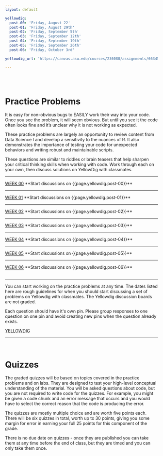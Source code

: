 ```yaml
---
layout: default

yellowdig: 
  post-00: 'Friday, August 22'
  post-01: 'Friday, August 29th' 
  post-02: 'Friday, September 5th' 
  post-03: 'Friday, September 12th' 
  post-04: 'Friday, September 19th' 
  post-05: 'Friday, September 26th' 
  post-06: 'Friday, October 3rd' 

yellowdig_url: 'https://canvas.asu.edu/courses/236080/assignments/6634594'

---
```


<div class = "uk-container uk-container-small">
  
<br><br>

# Practice Problems 

It is easy for non-obvious bugs to EASILY work their way into your code. Once you see the problem, it will seem obvious. But until you see it the code often looks fine and it’s unclear why it is not working as expected.

These practice problems are largely an opportunity to review content from Data Science I and develop a sensitivity to the nuances of R. It also demonstrates the importance of testing your code for unexpected behaviors and writing robust and maintainable scripts.

These questions are similar to riddles or brain teasers that help sharpen your critical thinking skills when working with code. Work through each on your own, then discuss solutions on YellowDig with classmates.

<hr> 
<a class="uk-button uk-button-default" href="../practice/week-00/">WEEK 00</a>  **Start discussions on {{page.yellowdig.post-00}}**  
<hr>
<a class="uk-button uk-button-default" href="../practice/week-01/">WEEK 01</a>  **Start discussions on {{page.yellowdig.post-01}}** 
<hr>
<a class="uk-button uk-button-default" href="../practice/week-02/">WEEK 02</a>  **Start discussions on {{page.yellowdig.post-02}}** 
<hr>
<a class="uk-button uk-button-default" href="../practice/week-03/">WEEK 03</a>  **Start discussions on {{page.yellowdig.post-03}}** 
<hr>
<a class="uk-button uk-button-default" href="../practice/week-04/">WEEK 04</a>  **Start discussions on {{page.yellowdig.post-04}}** 
<hr>
<a class="uk-button uk-button-default" href="../practice/week-05/">WEEK 05</a>  **Start discussions on {{page.yellowdig.post-05}}** 
<hr>
<a class="uk-button uk-button-default" href="../practice/week-06/">WEEK 06</a>  **Start discussions on {{page.yellowdig.post-06}}** 



<br>
<br>
<hr>

You can start working on the practice problems at any time. The dates listed here are rough guidelines for when you should start discussing a set of problems on Yellowdig with classmates. The Yellowdig discussion boards are not graded. 
  
Each question should have it's own pin. Please group responses to one question on one pin and avoid creating new pins when the question already exists.   
  
<a class="uk-button uk-button-primary" href="{{ page.yellowdig_url }}">YELLOWDIG</a> 
  
<hr>
<br>

# Quizzes 

The graded quizzes will be based on topics covered in the practice problems and on labs. They are designed to test your high-level conceptual understanding of the material. You will be asked questions about code, but you are not required to write code for the quizzes. For example, you might be given a code chunk and an error message that occurs and you would have to select the correct reason that the code is producing the error.

The quizzes are mostly multiple choice and are worth five points each. There will be six quizzes in total, worth up to 30 points, giving you some margin for error in earning your full 25 points for this component of the grade. 

There is no due date on quizzes - once they are published you can take them at any time before the end of class, but they are timed and you can only take them once. 
</div>
<br><br><br>
